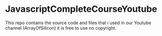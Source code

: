 # JavascriptCompleteCourseYoutube
This repo contains the source code and files that i used in our Youtube channel (ArrayOfSilicon) it is free to use no copyright.
